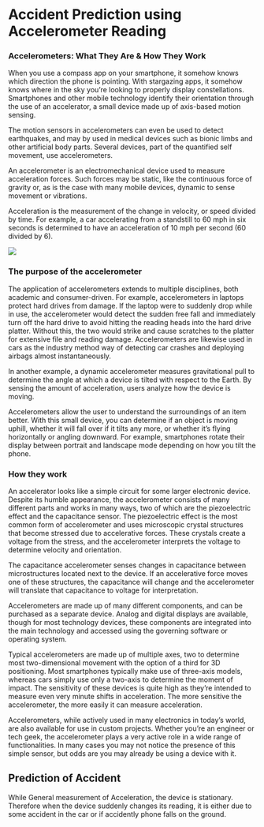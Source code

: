 # Accident Prediction using Accelerometer Reading

### Accelerometers: What They Are & How They Work ###

When you use a compass app on your smartphone, it somehow knows which direction the phone is pointing. With stargazing apps, it somehow knows where in the sky you’re looking to properly display constellations. Smartphones and other mobile technology identify their orientation through the use of an accelerator, a small device made up of axis-based motion sensing.

The motion sensors in accelerometers can even be used to detect earthquakes, and may by used in medical devices such as bionic limbs and other artificial body parts. Several devices, part of the quantified self movement, use accelerometers.

An accelerometer is an electromechanical device used to measure acceleration forces. Such forces may be static, like the continuous force of gravity or, as is the case with many mobile devices, dynamic to sense movement or vibrations.

Acceleration is the measurement of the change in velocity, or speed divided by time. For example, a car accelerating from a standstill to 60 mph in six seconds is determined to have an acceleration of 10 mph per second (60 divided by 6).

<img src="https://gblobscdn.gitbook.com/assets%2F-LEGLBX3AeXb13IcoB4Q%2F-LLBpepXZ5IOKCVukMzR%2F-LLBxauaGjLmX7e7DIFj%2Faccel-pitch-roll-yaw.jpg?alt=media&token=ea781fee-5291-4df4-a510-0eccc45b5398">

### The purpose of the accelerometer ###

The application of accelerometers extends to multiple disciplines, both academic and consumer-driven. For example, accelerometers in laptops protect hard drives from damage. If the laptop were to suddenly drop while in use, the accelerometer would detect the sudden free fall and immediately turn off the hard drive to avoid hitting the reading heads into the hard drive platter. Without this, the two would strike and cause scratches to the platter for extensive file and reading damage. Accelerometers are likewise used in cars as the industry method way of detecting car crashes and deploying airbags almost instantaneously.

In another example, a dynamic accelerometer measures gravitational pull to determine the angle at which a device is tilted with respect to the Earth. By sensing the amount of acceleration, users analyze how the device is moving.

Accelerometers allow the user to understand the surroundings of an item better. With this small device, you can determine if an object is moving uphill, whether it will fall over if it tilts any more, or whether it’s flying horizontally or angling downward. For example, smartphones rotate their display between portrait and landscape mode depending on how you tilt the phone.

### How they work ###

An accelerator looks like a simple circuit for some larger electronic device. Despite its humble appearance, the accelerometer consists of many different parts and works in many ways, two of which are the piezoelectric effect and the capacitance sensor. The piezoelectric effect is the most common form of accelerometer and uses microscopic crystal structures that become stressed due to accelerative forces. These crystals create a voltage from the stress, and the accelerometer interprets the voltage to determine velocity and orientation.

The capacitance accelerometer senses changes in capacitance between microstructures located next to the device. If an accelerative force moves one of these structures, the capacitance will change and the accelerometer will translate that capacitance to voltage for interpretation.

Accelerometers are made up of many different components, and can be purchased as a separate device. Analog and digital displays are available, though for most technology devices, these components are integrated into the main technology and accessed using the governing software or operating system.

Typical accelerometers are made up of multiple axes, two to determine most two-dimensional movement with the option of a third for 3D positioning. Most smartphones typically make use of three-axis models, whereas cars simply use only a two-axis to determine the moment of impact. The sensitivity of these devices is quite high as they’re intended to measure even very minute shifts in acceleration. The more sensitive the accelerometer, the more easily it can measure acceleration.

Accelerometers, while actively used in many electronics in today’s world, are also available for use in custom projects. Whether you’re an engineer or tech geek, the accelerometer plays a very active role in a wide range of functionalities. In many cases you may not notice the presence of this simple sensor, but odds are you may already be using a device with it.

## Prediction of Accident ##

While General measurement of Acceleration, the device is stationary. Therefore when the device suddenly changes its reading, it is either due to some accident in the car or if accidently phone falls on the ground. 
